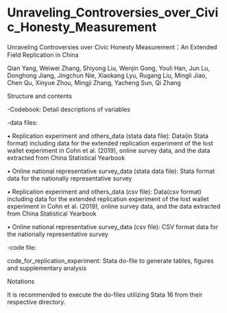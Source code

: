 # Unraveling_Controversies_over_Civic_Honesty_Measurement

Unraveling Controversies over Civic Honesty Measurement：An Extended Field Replication in China

Qian Yang, Weiwei Zhang, Shiyong Liu, Wenjin Gong, Youli Han, Jun Lu, Donghong Jiang, Jingchun Nie, Xiaokang Lyu, Rugang Liu, Mingli Jiao, Chen Qu, Xinyue Zhou, Mingji Zhang, Yacheng Sun, Qi Zhang

Structure and contents

-Codebook: Detail descriptions of variables 

-data files:

•	Replication experiment and others_data (stata data file): Data(in Stata format) including data for the extended replication experiment of the lost wallet experiment in Cohn et al. (2019), online survey data, and the data extracted from China Statistical Yearbook

•	Online national representative survey_data (stata data file): Stata format data for the nationally representative survey

•	Replication experiment and others_data (csv file): Data(csv format) including data for the extended replication experiment of the lost wallet experiment in Cohn et al. (2019), online survey data, and the data extracted from China Statistical Yearbook

•	Online national representative survey_data (csv file): CSV format data for the nationally representative survey


-code file:

code_for_replication_experiment: Stata do-file to generate tables, figures and supplementary analysis


Notations

It is recommended to execute the do-files utilizing Stata 16 from their respective directory.
